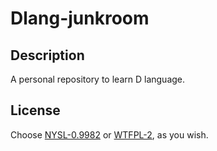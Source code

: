 # Dlang-junkroom

## Description

A personal repository to learn D language.

## License

Choose [NYSL-0.9982](http://www.kmonos.net/nysl) or [WTFPL-2](http://www.wtfpl.net/txt/copying), as you wish.
